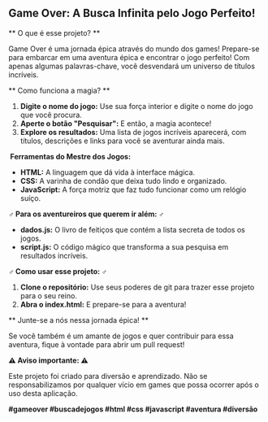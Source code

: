 ##  Game Over: A Busca Infinita pelo Jogo Perfeito! 

** O que é esse projeto? **

Game Over é uma jornada épica através do mundo dos games!  Prepare-se para embarcar em uma aventura épica e encontrar o jogo perfeito! Com apenas algumas palavras-chave, você desvendará um universo de títulos incríveis. 

** Como funciona a magia? **

1. **Digite o nome do jogo:** Use sua força interior e digite o nome do jogo que você procura. 
2. **Aperte o botão "Pesquisar":** E então, a magia acontece! 
3. **Explore os resultados:** Uma lista de jogos incríveis aparecerá, com títulos, descrições e links para você se aventurar ainda mais. 

**️ Ferramentas do Mestre dos Jogos: ️**

* **HTML:** A linguagem que dá vida à interface mágica.
* **CSS:** A varinha de condão que deixa tudo lindo e organizado.
* **JavaScript:** A força motriz que faz tudo funcionar como um relógio suíço. 

**‍♂️ Para os aventureiros que querem ir além: ‍♂️**

* **dados.js:** O livro de feitiços que contém a lista secreta de todos os jogos.
* **script.js:** O código mágico que transforma a sua pesquisa em resultados incríveis.

**‍♂️ Como usar esse projeto: ‍♂️**

1. **Clone o repositório:** Use seus poderes de git para trazer esse projeto para o seu reino.
2. **Abra o index.html:** E prepare-se para a aventura!

** Junte-se a nós nessa jornada épica! **

Se você também é um amante de jogos e quer contribuir para essa aventura, fique à vontade para abrir um pull request! 

**⚠️ Aviso importante: ⚠️**

Este projeto foi criado para diversão e aprendizado. Não se responsabilizamos por qualquer vício em games que possa ocorrer após o uso desta aplicação. 

**#gameover #buscadejogos #html #css #javascript #aventura #diversão**

